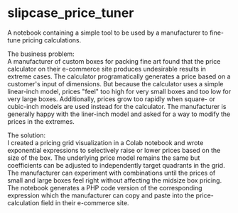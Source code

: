 # slipcase_price_tuner

A notebook containing a simple tool to be used by a manufacturer to fine-tune pricing calculations.

The business problem:<br> 
A manufacturer of custom boxes for packing fine art found that the price calculator on their e-commerce site produces undesirable results in extreme cases. The calculator programatically generates a price based on a customer's input of dimensions. But because the calculator uses a simple linear-inch model, prices "feel" too high for very small boxes and too low for very large boxes. Additionally, prices grow too rapidly when square- or cubic-inch models are used instead for the calculator. The manufacturer is generally happy with the liner-inch model and asked for a way to modify the prices in the extremes.

The solution:<br>
I created a pricing grid visualization in a Colab notebook and wrote exponential expressions to selectively raise or lower prices based on the size of the box. The underlying price model remains the same but coefficients can be adjusted to independently target quadrants in the grid. The manufacturer can experiment with combinations until the prices of small and large boxes feel right without affecting the midsize box pricing. The notebook generates a PHP code version of the corresponding expression which the manufacturer can copy and paste into the price-calculation field in their e-commerce site.
